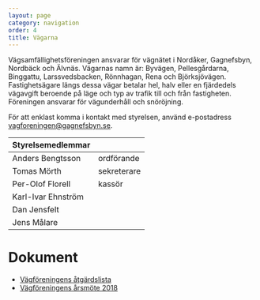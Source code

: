 ```yaml
---
layout: page
category: navigation
order: 4
title: Vägarna
---
```

Vägsamfällighetsföreningen ansvarar för vägnätet i Nordåker, Gagnefsbyn, Nordbäck och Älvnäs. Vägarnas namn är: Byvägen, Pellesgårdarna, Binggattu, Larssvedsbacken, Rönnhagan, Rena och Björksjövägen. Fastighetsägare längs dessa vägar betalar hel, halv eller en fjärdedels vägavgift beroende på läge och typ av trafik till och från fastigheten. Föreningen ansvarar för vägunderhåll och snöröjning.

För att enklast komma i kontakt med styrelsen, använd e-postadress vagforeningen@gagnefsbyn.se.

|Styrelsemedlemmar||
|-|-|
| Anders Bengtsson | ordförande
| Tomas Mörth | sekreterare
| Per-Olof Florell | kassör
| Karl-Ivar Ehnström
| Dan Jensfelt
| Jens Målare

# Dokument

- [Vägföreningens åtgärdslista](/assets/pdf/20180124-Vägföreningens-åtgärdslista.pdf)
- [Vägföreningens årsmöte 2018](/assets/pdf/20180310-Vägföreningens-årsmöte-protokoll.pdf)
